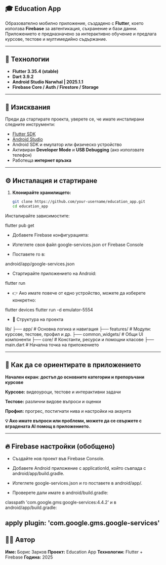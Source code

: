 ## 🎓 Education App

Образователно мобилно приложение, създадено с **Flutter**, което използва **Firebase** за автентикация, съхранение и бази данни.  
Приложението е предназначено за интерактивно обучение и предлага курсове, тестове и мултимедийно съдържание.

---

## 🚀 Технологии

- **Flutter 3.35.4 (stable)**
- **Dart 3.9.2**
- **Android Studio Narwhal | 2025.1.1**
- **Firebase Core / Auth / Firestore / Storage**

---

## 🧩 Изисквания

Преди да стартирате проекта, уверете се, че имате инсталирани следните инструменти:

- [Flutter SDK](https://flutter.dev/docs/get-started/install)
- [Android Studio](https://developer.android.com/studio)
- Android SDK и емулатор или физическо устройство
- Активиран **Developer Mode** и **USB Debugging** (ако използвате телефон)
- Работеща **интернет връзка**

---

## ⚙️ Инсталация и стартиране

1. **Клонирайте хранилището:**
   ```bash
   git clone https://github.com/your-username/education_app.git
   cd education_app
Инсталирайте зависимостите:

flutter pub get
- Добавете Firebase конфигурацията:

- Изтеглете своя файл google-services.json от Firebase Console

- Поставете го в:

android/app/google-services.json
- Стартирайте приложението на Android:

flutter run
- 👉 Ако имате повече от едно устройство, можете да изберете конкретно:

flutter devices
flutter run -d emulator-5554
- 📁 Структура на проекта

lib/
 ├── app/                # Основна логика и навигация
 ├── features/           # Модули: курсове, тестове, профил и др.
 ├── common_widgets/     # Общи UI компоненти
 ├── core/               # Константи, ресурси и помощни класове
 ├── main.dart           # Начална точка на приложението

---

## 🧭 Как да се ориентирате в приложението
**Начален екран: достъп до основните категории и препоръчани курсове**

**Курсове:** видеоуроци, тестове и интерактивни задачи

**Тестове:** различни видове въпроси и оценки

**Профил:** прогрес, постигнати нива и настройки на акаунта

**💡 Ако имате въпроси или проблеми, можете да се свържете с вградената AI помощ в приложението.**

---
## 🔥 Firebase настройки (обобщено)
- Създайте нов проект във Firebase Console.

- Добавете Android приложение с applicationId, който съвпада с android/app/build.gradle.

- Изтеглете google-services.json и го поставете в android/app/.

- Проверете дали имате в android/build.gradle:

classpath 'com.google.gms:google-services:4.4.2'
и в android/app/build.gradle:

apply plugin: 'com.google.gms.google-services'
---
## 🧑‍💻 Автор
**Име:** Борис Зарков
**Проект:** Education App
**Технологии:** Flutter + Firebase
**Година:** 2025
